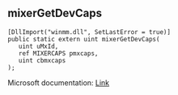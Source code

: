 ## mixerGetDevCaps

```
[DllImport("winmm.dll", SetLastError = true)]
public static extern uint mixerGetDevCaps(
   uint uMxId,
   ref MIXERCAPS pmxcaps,
   uint cbmxcaps
);
```

Microsoft documentation: [Link](https://learn.microsoft.com/en-us/windows/win32/api/mmeapi/nf-mmeapi-mixergetdevcaps)
